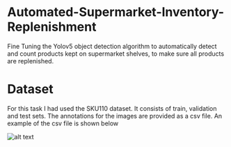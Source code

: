 # Automated-Supermarket-Inventory-Replenishment
Fine Tuning the Yolov5 object detection algorithm to automatically detect and count products kept on supermarket shelves, to make sure all products are replenished.

# Dataset
For this task I had used the SKU110 dataset. It consists of train, validation and test sets. The annotations for the images are provided as a csv file. An example of the csv file is shown below

![alt text](https://github.com/[RoobanSappani]/[Automated-Supermarket-Inventory-Replenishment]/blob/[branch]/image.jpg?raw=true)
